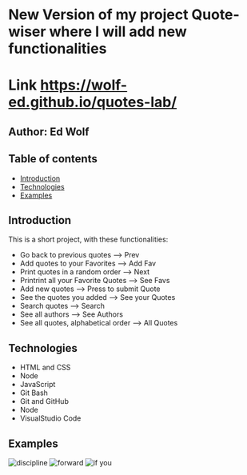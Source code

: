 # New Version of my project Quote-wiser where I will add new functionalities

# Link **https://wolf-ed.github.io/quotes-lab/**

## Author:  Ed Wolf
## Table of contents
* [Introduction](#Introduction)
* [Technologies](#Technologies)
* [Examples](#Examples)


## Introduction

This is a short project, with these functionalities:
* Go back to previous quotes         --> Prev
* Add quotes to your Favorites       --> Add Fav
* Print quotes in a random order     --> Next
* Printrint all your Favorite Quotes --> See Favs
* Add new quotes                     --> Press to submit Quote
* See the quotes you added           --> See your Quotes
* Search quotes                      --> Search
* See all authors                    --> See Authors
* See all quotes, alphabetical order --> All Quotes

## Technologies

* HTML and CSS
* Node
* JavaScript
* Git Bash
* Git and GitHub
* Node
* VisualStudio Code

## Examples

![discipline](https://user-images.githubusercontent.com/91706719/143671858-ba5883db-a072-49cb-8047-c9696aa63a7b.png)
![forward](https://user-images.githubusercontent.com/91706719/143671863-2b2e9cb5-bcab-4e3f-93a4-18eb1784dcbc.png)
![if you](https://user-images.githubusercontent.com/91706719/143923880-02bde4d3-22f8-4831-94ec-0df7c01a8952.png)



